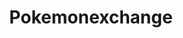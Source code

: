 ---
title: Pokemonexchange
crosslinks:
- pokemontrades
- pokemonexchangeref
- SVExchange
- EventTracking
- pokemonrng
- CasualPokemonTrades
- 2007scape
- poketradereferences
- PokeMoonSun
---